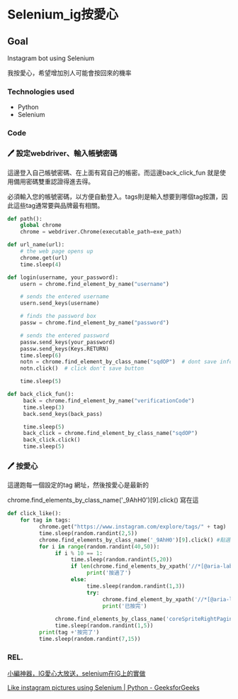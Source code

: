 # Selenium_ig按愛心

## Goal

Instagram bot using Selenium 

我按愛心，希望增加別人可能會按回來的機率

### Technologies used

- Python
- Selenium

### Code

### 🖊️ 設定webdriver、輸入帳號密碼

這邊登入自己帳號密碼、在上面有寫自己的帳密。而這邊back_click_fun 就是使用備用密碼雙重認證得進去得。

必須輸入您的帳號密碼，以方便自動登入。tags則是輸入想要到哪個tag按讚，因此這些tag通常要與品牌最有相關。

```python
def path():
    global chrome
    chrome = webdriver.Chrome(executable_path=exe_path)

def url_name(url):
    # the web page opens up
    chrome.get(url)
    time.sleep(4)

def login(username, your_password):
    usern = chrome.find_element_by_name("username")

    # sends the entered username
    usern.send_keys(username)

    # finds the password box
    passw = chrome.find_element_by_name("password")

    # sends the entered password
    passw.send_keys(your_password)
    passw.send_keys(Keys.RETURN)
    time.sleep(6)
    notn = chrome.find_element_by_class_name("sqdOP")  # dont save info button
    notn.click()  # click don't save button

    time.sleep(5)

def back_click_fun():
     back = chrome.find_element_by_name("verificationCode")
     time.sleep(3)
     back.send_keys(back_pass)

     time.sleep(5)
     back_click = chrome.find_element_by_class_name("sqdOP")
     back_click.click()
     time.sleep(5)
```

### 🖊️  按愛心

這邊跑每一個設定的tag 網址，然後按愛心是最新的

chrome.find_elements_by_class_name('_9AhH0')[9].click() 寫在這

```python
def click_like():
    for tag in tags:
          chrome.get("https://www.instagram.com/explore/tags/" + tag) 
          time.sleep(random.randint(2,5))
          chrome.find_elements_by_class_name('_9AhH0')[9].click() #點選圖片(選擇最新發的)
          for i in range(random.randint(40,50)):
               if i % 10 == 1:
                    time.sleep(random.randint(5,20))
                    if len(chrome.find_elements_by_xpath('//*[@aria-label="Unlike"]')) != 0 or len(chrome.find_elements_by_xpath('//*[@aria-label="收回讚"]')) != 0:
                         print('按過了')
                    else:
                         time.sleep(random.randint(1,3))
                         try:
                              chrome.find_element_by_xpath('//*[@aria-label="讚"]').click()
                              print('已按完')
         
               chrome.find_elements_by_class_name('coreSpriteRightPaginationArrow')[0].click()
               time.sleep(random.randint(1,5))
          print(tag +'按完了')
          time.sleep(random.randint(7,15))
```

### REL.

[小編神器，IG愛心大放送，selenium在IG上的實做](https://medium.com/@ivanyang0606/%E5%B0%8F%E7%B7%A8%E7%A5%9E%E5%99%A8-ig%E6%84%9B%E5%BF%83%E5%A4%A7%E6%94%BE%E9%80%81-selenium%E5%9C%A8ig%E4%B8%8A%E7%9A%84%E5%AF%A6%E5%81%9A-c891d95526bd)

[Like instagram pictures using Selenium | Python - GeeksforGeeks](https://www.geeksforgeeks.org/like-instagram-pictures-using-selenium-python/)